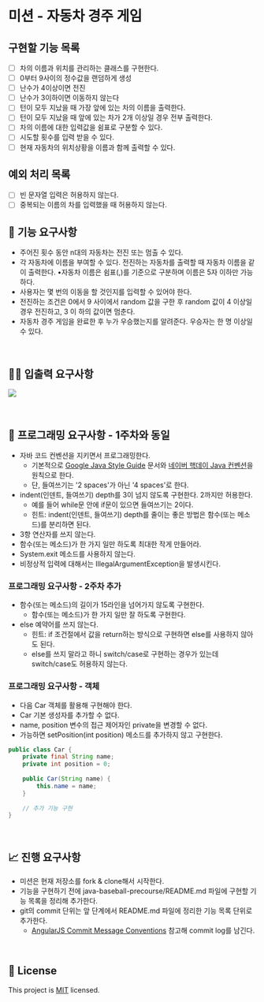 # 미션 - 자동차 경주 게임

## 구현할 기능 목록 
- [ ] 차의 이름과 위치를 관리하는 클래스를 구현한다.
- [ ] 0부터 9사이의 정수값을 랜덤하게 생성
- [ ] 난수가 4이상이면 전진
- [ ] 난수가 3이하이면 이동하지 않는다
- [ ] 턴이 모두 지났을 때 가장 앞에 있는 차의 이름을 출력한다.
- [ ] 턴이 모두 지났을 때 앞에 있는 차가 2개 이상일 경우 전부 출력한다.
- [ ] 차의 이름에 대한 입력값을 쉼표로 구분할 수 있다.
- [ ] 시도할 횟수를 입력 받을 수 있다.  
- [ ] 현재 자동차의 위치상황을 이름과 함께 출력할 수 있다.

## 예외 처리 목록
- [ ] 빈 문자열 입력은 허용하지 않는다.
- [ ] 중복되는 이름의 차를 입력했을 때 허용하지 않는다.

## 🚀 기능 요구사항

- 주어진 횟수 동안 n대의 자동차는 전진 또는 멈출 수 있다.
- 각 자동차에 이름을 부여할 수 있다. 전진하는 자동차를 출력할 때 자동차 이름을 같이 출력한다. •자동차 이름은 쉼표(,)를 기준으로 구분하며 이름은 5자 이하만 가능하다.
- 사용자는 몇 번의 이동을 할 것인지를 입력할 수 있어야 한다.
- 전진하는 조건은 0에서 9 사이에서 random 값을 구한 후 random 값이 4 이상일 경우 전진하고, 3 이
하의 값이면 멈춘다.
- 자동차 경주 게임을 완료한 후 누가 우승했는지를 알려준다. 우승자는 한 명 이상일 수 있다.

<br>

## ✍🏻 입출력 요구사항

![](./image/racingcar-img.png)

<br>

## 🎱 프로그래밍 요구사항 - 1주차와 동일
- 자바 코드 컨벤션을 지키면서 프로그래밍한다.
    - 기본적으로 [Google Java Style Guide](https://google.github.io/styleguide/javaguide.html) 문서와 [네이버 핵데이 Java 컨벤션](https://naver.github.io/hackday-conventions-java/)을 원칙으로 한다.
    - 단, 들여쓰기는 '2 spaces'가 아닌 '4 spaces'로 한다.
- indent(인덴트, 들여쓰기) depth를 3이 넘지 않도록 구현한다. 2까지만 허용한다.
    - 예를 들어 while문 안에 if문이 있으면 들여쓰기는 2이다.
    - 힌트: indent(인덴트, 들여쓰기) depth를 줄이는 좋은 방법은 함수(또는 메소드)를 분리하면 된다.
- 3항 연산자를 쓰지 않는다.
- 함수(또는 메소드)가 한 가지 일만 하도록 최대한 작게 만들어라.
- System.exit 메소드를 사용하지 않는다.
- 비정상적 입력에 대해서는 IllegalArgumentException을 발생시킨다.

### 프로그래밍 요구사항 - 2주차 추가
- 함수(또는 메소드)의 길이가 15라인을 넘어가지 않도록 구현한다. 
    - 함수(또는 메소드)가 한 가지 일만 잘 하도록 구현한다.
- else 예약어를 쓰지 않는다.
    - 힌트: if 조건절에서 값을 return하는 방식으로 구현하면 else를 사용하지 않아도 된다.
    - else를 쓰지 말라고 하니 switch/case로 구현하는 경우가 있는데 switch/case도 허용하지 않는다.

### 프로그래밍 요구사항 - 객체
- 다음 Car 객체를 활용해 구현해야 한다. 
- Car 기본 생성자를 추가할 수 없다. 
- name, position 변수의 접근 제어자인 private을 변경할 수 없다. 
- 가능하면 setPosition(int position) 메소드를 추가하지 않고 구현한다.

```java
public class Car {
    private final String name;
    private int position = 0;
    
    public Car(String name) {
        this.name = name;
    }
    
    // 추가 기능 구현
}
```

<br>

## 📈 진행 요구사항
- 미션은 현재 저장소를 fork & clone해서 시작한다.
- 기능을 구현하기 전에 java-baseball-precourse/README.md 파일에 구현할 기능 목록을 정리해 추가한다.
- git의 commit 단위는 앞 단계에서 README.md 파일에 정리한 기능 목록 단위로 추가한다.
    - [AngularJS Commit Message Conventions](https://gist.github.com/stephenparish/9941e89d80e2bc58a153) 참고해 commit log를 남긴다.

<br>

## 📝 License

This project is [MIT](https://github.com/woowacourse/java-baseball-precourse/blob/master/LICENSE) licensed.
